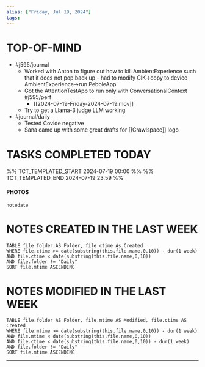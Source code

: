 ```yaml
---
alias: ["Friday, Jul 19, 2024"]
tags: 
---
```



# TOP-OF-MIND
- #j595/journal 
	- Worked with Anton to figure out how to kill AmbientExperience such that it does not pop back up - had to modify CIK->copy to device AmbientExperience->run PebbleApp
	- Got the AttentionTestApp to run only with ConversationalContext #j595/perf 
		- [[2024-07-19-Friday-2024-07-19.mov]]
	- Try to get a Llama-3 judge LLM working
- #journal/daily 
	- Tested Covide negative
	- Sana came up with some great drafts for [[Crawlspace]] logo

# TASKS COMPLETED TODAY
%% TCT_TEMPLATED_START 2024-07-19 00:00 %%
%% TCT_TEMPLATED_END 2024-07-19 23:59 %%


#### PHOTOS
```photos
notedate
```

# NOTES CREATED IN THE LAST WEEK
``` dataview
TABLE file.folder AS Folder, file.ctime As Created
WHERE file.ctime >= date(substring(this.file.name,0,10)) - dur(1 week) 
AND file.ctime < date(substring(this.file.name,0,10)) 
AND file.folder != "Daily"
SORT file.mtime ASCENDING
```

# NOTES MODIFIED IN THE LAST WEEK
``` dataview
TABLE file.folder AS Folder, file.mtime AS Modified, file.ctime AS Created
WHERE file.mtime >= date(substring(this.file.name,0,10)) - dur(1 week)
AND file.mtime < date(substring(this.file.name,0,10))
AND file.ctime < date(substring(this.file.name,0,10)) - dur(1 week)
AND file.folder != "Daily"
SORT file.mtime ASCENDING
```
---
